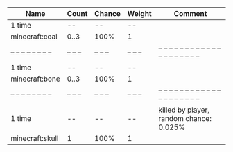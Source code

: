 | Name            | Count | Chance | Weight | Comment                                 |
| --------------- | ----- | ------ | ------ | --------------------------------------- |
| 1 time          |    -- |     -- |     -- |                                         |
| minecraft:coal  |  0..3 |   100% |      1 |                                         |
| – – – – – – – – | – – – | – – –  | – – –  | – – – – – – – – – – – – – – – – – – – – |
| 1 time          |    -- |     -- |     -- |                                         |
| minecraft:bone  |  0..3 |   100% |      1 |                                         |
| – – – – – – – – | – – – | – – –  | – – –  | – – – – – – – – – – – – – – – – – – – – |
| 1 time          |    -- |     -- |     -- | killed by player, random chance: 0.025% |
| minecraft:skull |     1 |   100% |      1 |                                         |